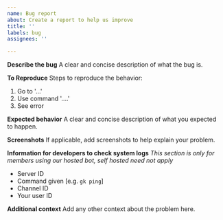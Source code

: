 ```yaml
---
name: Bug report
about: Create a report to help us improve
title: ''
labels: bug
assignees: ''

---
```


**Describe the bug**
A clear and concise description of what the bug is.

**To Reproduce**
Steps to reproduce the behavior:
1. Go to '...'
2. Use command '....'
4. See error

**Expected behavior**
A clear and concise description of what you expected to happen.

**Screenshots**
If applicable, add screenshots to help explain your problem.

**Information for developers to check system logs**
*This section is only for members using our hosted bot, self hosted need not apply*
 - Server ID
 - Command given [e.g. `gk ping`]
 - Channel ID
 - Your user ID

**Additional context**
Add any other context about the problem here.

